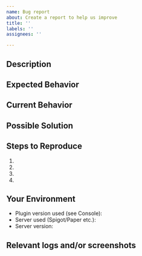 ```yaml
---
name: Bug report
about: Create a report to help us improve
title: ''
labels: ''
assignees: ''

---
```


## Description
<!--- If the summary in the title is not enough, you can provide more information here. -->

## Expected Behavior
<!--- Tell us what should happen -->

## Current Behavior
<!--- Tell us what happens instead of the expected behavior -->

## Possible Solution
<!--- Not obligatory, but suggest a fix/reason for the bug, or ideas how to implement the addition or change -->

## Steps to Reproduce
<!--- Provide a link to a live example, or an unambiguous set of steps to reproduce this bug. Include code to reproduce, if relevant -->

1.
2.
3.
4.

## Your Environment
<!--- Include as many relevant details about the environment you experienced the bug in -->
* Plugin version used (see Console): 
* Server used (Spigot/Paper etc.): 
* Server version: 

## Relevant logs and/or screenshots
<!--- Paste any relevant logs - please use code blocks (```) to format console output, logs, and code as it's very hard to read otherwise. -->
